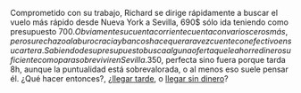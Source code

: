 Comprometido con su trabajo, Richard se dirige rápidamente a buscar el vuelo más rápido
desde Nueva York a Sevilla, 690$ sólo ida teniendo como presupuesto 700$. Obviamente su 
cuenta corriente cuenta con varios ceros más, pero su rechazo a la burocracia y bancos hace que
rara vez cuente con efectivo en su cartera. Sabiendo de su presupuesto busca alguna oferta que le
ahorre dinero suficiente como para sobrevivir en Sevilla. 350$, perfecta sino fuera porque tarda 8h,
aunque la puntualidad está sobrevalorada, o al menos eso suele pensar él. ¿Qué hacer entonces?,
¿[llegar tarde](./Pg5.md), o [llegar sin dinero](./Pg6.md)?
